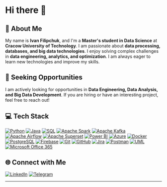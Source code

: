 # **Hi there 👋**

## **👤 About Me**
My name is **Ivan Filipchuk**, and I'm a **Master's student in Data Science** at **Cracow University of Technology**. I am passionate about **data processing, databases, and big data technologies**. I enjoy solving complex challenges in **data engineering, analytics, and optimization**. I am always eager to learn new technologies and improve my skills.

## **🚀 Seeking Opportunities**
I am actively looking for opportunities in **Data Engineering, Data Analysis, and Big Data Development**. If you are hiring or have an interesting project, feel free to reach out!

## **💻 Tech Stack**
[![Python](https://img.shields.io/badge/Python-3776AB?style=for-the-badge&logo=python&logoColor=white)](https://www.python.org) 
[![Java](https://img.shields.io/badge/Java-007396?style=for-the-badge&logo=java&logoColor=white)](https://www.java.com) 
[![SQL](https://img.shields.io/badge/SQL-138366?style=for-the-badge&logo=sql&logoColor=white)](https://en.wikipedia.org/wiki/SQL) 
[![Apache Spark](https://img.shields.io/badge/Apache%20Spark-F08700?style=for-the-badge&logo=apachespark&logoColor=white)](https://spark.apache.org/) 
[![Apache Kafka](https://img.shields.io/badge/Apache%20Kafka-231F20?style=for-the-badge&logo=apachekafka&logoColor=white)](https://kafka.apache.org/) 
[![Apache Airflow](https://img.shields.io/badge/Apache%20Airflow-017CEE?style=for-the-badge&logo=apache-airflow&logoColor=white)](https://airflow.apache.org/) 
[![Apache Superset](https://img.shields.io/badge/Apache%20Superset-0F52BA?style=for-the-badge&logo=apache-superset&logoColor=white)](https://superset.apache.org/)
[![Power BI](https://img.shields.io/badge/Power%20BI-F2C811?style=for-the-badge&logo=power-bi&logoColor=black)](https://powerbi.microsoft.com/) 
[![Azure](https://img.shields.io/badge/Azure-0078D4?style=for-the-badge&logo=microsoft-azure&logoColor=white)](https://azure.microsoft.com/) 
[![Docker](https://img.shields.io/badge/Docker-2496ED?style=for-the-badge&logo=docker&logoColor=white)](https://www.docker.com) 
[![PostgreSQL](https://img.shields.io/badge/PostgreSQL-336791?style=for-the-badge&logo=postgresql&logoColor=white)](https://www.postgresql.org) 
[![Firebase](https://img.shields.io/badge/Firebase-FFCA28?style=for-the-badge&logo=firebase&logoColor=black)](https://firebase.google.com) 
[![Git](https://img.shields.io/badge/Git-F05032?style=for-the-badge&logo=git&logoColor=white)](https://git-scm.com) 
[![GitHub](https://img.shields.io/badge/GitHub-181717?style=for-the-badge&logo=github&logoColor=white)](https://github.com) 
[![Jira](https://img.shields.io/badge/Jira-0052CC?style=for-the-badge&logo=jira&logoColor=white)](https://www.atlassian.com/software/jira) 
[![Postman](https://img.shields.io/badge/Postman-FF6C37?style=for-the-badge&logo=postman&logoColor=white)](https://www.postman.com) 
[![UML](https://img.shields.io/badge/UML-7C3AED?style=for-the-badge&logo=uml&logoColor=white)](https://www.uml.org)
[![Microsoft Office 365](https://img.shields.io/badge/Microsoft%20Office%20365-D83B01?style=for-the-badge&logo=microsoft-office&logoColor=white)](https://www.microsoft.com/microsoft-365)

## **🌐 Connect with Me**
[![LinkedIn](https://img.shields.io/badge/LinkedIn-0077B5?style=for-the-badge&logo=linkedin&logoColor=white)](https://www.linkedin.com/in/ivan-filipchuk/)
[![Telegram](https://img.shields.io/badge/Telegram-2CA5E0?style=for-the-badge&logo=telegram&logoColor=white)](https://t.me/Ivan_Filipchuk)

---
